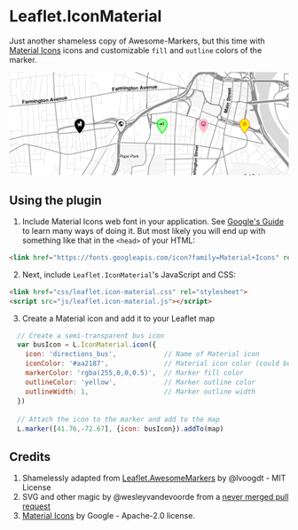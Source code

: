 # Leaflet.IconMaterial
Just another shameless copy of Awesome-Markers, but this time with [Material Icons](https://material.io/tools/icons/) icons and customizable `fill` and `outline` colors of the marker.

![Leaflet.IconMaterial screenshot](screenshot.png "Leaflet.IconMaterial screenshot")

## Using the plugin
1. Include Material Icons web font in your application. See [Google's Guide](https://google.github.io/material-design-icons/) to learn many ways of doing it. But most likely you will end up with something like that in the `<head>` of your HTML:
```html
<link href="https://fonts.googleapis.com/icon?family=Material+Icons" rel="stylesheet">
```

2. Next, include `Leaflet.IconMaterial`'s JavaScript and CSS:

```html
<link href="css/leaflet.icon-material.css" rel="stylesheet">
<script src="js/leaflet.icon-material.js"></script>
```

3. Create a Material icon and add it to your Leaflet map
```js
  // Create a semi-transparent bus icon
  var busIcon = L.IconMaterial.icon({
    icon: 'directions_bus',            // Name of Material icon
    iconColor: '#aa2187',              // Material icon color (could be rgba, hex, html name...)
    markerColor: 'rgba(255,0,0,0.5)',  // Marker fill color
    outlineColor: 'yellow',            // Marker outline color
    outlineWidth: 1,                   // Marker outline width 
  })
  
  // Attach the icon to the marker and add to the map
  L.marker([41.76,-72.67], {icon: busIcon}).addTo(map)
```

## Credits
1. Shamelessly adapted from [Leaflet.AwesomeMarkers](https://github.com/lvoogdt/Leaflet.awesome-markers) by @lvoogdt - MIT License
1. SVG and other magic by @wesleyvandevoorde from a [never merged pull request](https://github.com/lvoogdt/Leaflet.awesome-markers/pull/74)
1. [Material Icons](https://github.com/google/material-design-icons) by Google - Apache-2.0 license.
